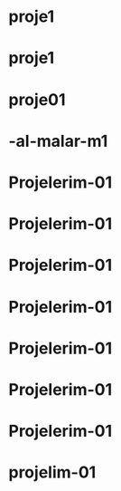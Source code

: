 # proje1
# proje1
# proje01
# -al-malar-m1
# Projelerim-01
# Projelerim-01
# Projelerim-01
# Projelerim-01
# Projelerim-01
# Projelerim-01
# Projelerim-01
# projelim-01

